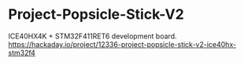 # Project-Popsicle-Stick-V2
ICE40HX4K + STM32F411RET6 development board. https://hackaday.io/project/12336-project-popsicle-stick-v2-ice40hx-stm32f4
